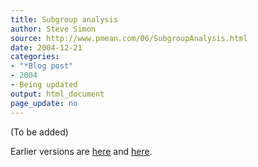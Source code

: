 ```yaml
---
title: Subgroup analysis 
author: Steve Simon
source: http://www.pmean.com/06/SubgroupAnalysis.html
date: 2004-12-21
categories:
- "*Blog post"
- 2004
- Being updated
output: html_document
page_update: no
---
```


(To be added)

<!---More--->

Earlier versions are [here][sim1] and [here][sim2].

[sim1]: http://www.pmean.com/06/SubgroupAnalysis.html
[sim2]: http://new.pmean.com/subgroup-analysis/
